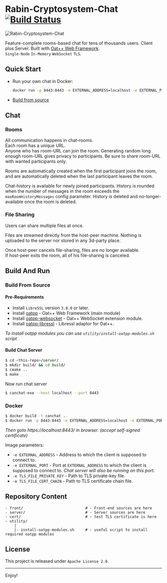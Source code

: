 # Rabin-Cryptosystem-Chat [![Build Status](https://dev.azure.com/lganzzzo/lganzzzo/_apis/build/status/lganzzzo.canchat?branchName=master)](https://dev.azure.com/lganzzzo/lganzzzo/_build/latest?definitionId=24&branchName=master)

![Rabin-Cryptosystem-Chat](https://upload.wikimedia.org/wikipedia/commons/0/0a/Tr%C3%A5dtelefon-illustration.png)

Feature-complete rooms-based chat for tens of thousands users. Client plus Server. Built with [Oat++ Web Framework](https://oatpp.io/).   
`Single-Node` `In-Memory` `WebSocket` `TLS`.


## Quick Start

- Run your own chat in Docker:
   ```bash
   docker run -p 8443:8443 -e EXTERNAL_ADDRESS=localhost -e EXTERNAL_PORT=8443 -it lganzzzo/canchat
   ```
- [Build from source](#build-from-source)

## Chat

### Rooms

All communication happens in chat-rooms.  
Each room has a unique URL.  
Anyone who has room-URL can join the room.
Generating random long enough room-URL gives privacy to participants. Be sure to share room-URL with wanted participants only. 

Rooms are automatically created when the first participant joins the room, and
are automatically deleted when the last participant leaves the room.

Chat-history is available for newly joined participants.
History is rounded when the number of messages in the room exceeds the `maxRoomHistoryMessages` config parameter.
History is deleted and no-longer-available once the room is deleted.

### File Sharing

Users can share multiple files at once.

Files are streamed directly from the host-peer machine. 
Nothing is uploaded to the server nor stored in any 3d-party place.

Once host-peer cancels file-sharing, files are no longer available.  
If host-peer exits the room, all of his file-sharing is canceled.


## Build And Run

### Build From Source

#### Pre-Requirements

- Install `LibreSSL` version `3.0.0` or later.
- Install [oatpp](https://github.com/oatpp/oatpp) - Oat++ Web Framework (main module)
- Install [oatpp-websocket](https://github.com/oatpp/oatpp-websocket) - Oat++ WebSocket extension module.
- Install [oatpp-libressl](https://github.com/oatpp/oatpp-libressl) - Libressl adaptor for Oat++.

*To install oatpp modules you can use `utility/install-oatpp-modules.sh` script*

#### Build Chat Server

```bash
$ cd <this-repo>/server/
$ mkdir build/ && cd build/
$ cmake ..
$ make
```

Now run chat server

```bash
$ canchat-exe --host localhost --port 8443
```

### Docker

```bash
$ docker build -t canchat .
$ docker run -p 8443:8443 -e EXTERNAL_ADDRESS=localhost -e EXTERNAL_PORT=8443 -it canchat
```
*Then goto https://localhost:8443/ in browser. (accept self-signed certificate)*

Image parameters:
- `-e EXTERNAL_ADDRESS` - Address to which the client is supposed to connect to.
- `-e EXTERNAL_PORT` - Port at `EXTERNAL_ADDRESS` to which the client is supposed to connect to. *Chat server will also be running on this port*.
- `-e TLS_FILE_PRIVATE_KEY` - Path to TLS private-key file.
- `-e TLS_FILE_CERT_CHAIN` - Path to TLS certificate chain file.

## Repository Content

```
- front/                            # - Front-end sources are here
- server/                           # - Server sources are here
- cert/                             # - test TLS certificate is here
- utility/
    |
    |- install-oatpp-modules.sh     # - useful script to install required oatpp modules
```

## License

This project is released under `Apache License 2.0`.

---

Enjoy!
